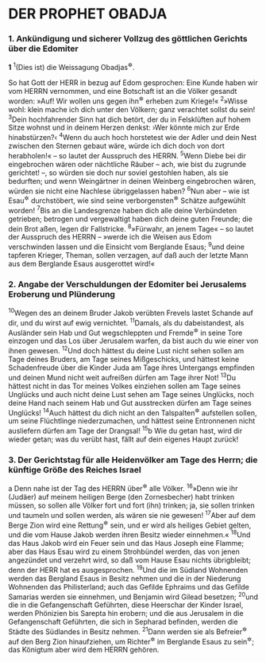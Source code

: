 # DER PROPHET OBADJA

### 1. Ankündigung und sicherer Vollzug des göttlichen Gerichts über die Edomiter

__1__
<sup>1</sup>(Dies ist) die Weissagung Obadjas<sup title="oder: die Offenbarung an Obadja">&#x2732;</sup>.

So hat Gott der HERR in bezug auf Edom gesprochen: Eine Kunde haben wir vom HERRN vernommen, und eine Botschaft ist an die Völker gesandt worden: »Auf! Wir wollen uns gegen ihn<sup title="d.h. gegen Edom">&#x2732;</sup> erheben zum Kriege!«
<sup>2</sup>»Wisse wohl: klein mache ich dich unter den Völkern; ganz verachtet sollst du sein!
<sup>3</sup>Dein hochfahrender Sinn hat dich betört, der du in Felsklüften auf hohem Sitze wohnst und in deinem Herzen denkst: ›Wer könnte mich zur Erde hinabstürzen?‹
<sup>4</sup>Wenn du auch hoch horstetest wie der Adler und dein Nest zwischen den Sternen gebaut wäre, würde ich dich doch von dort herabholen!« – so lautet der Ausspruch des HERRN.
<sup>5</sup>Wenn Diebe bei dir eingebrochen wären oder nächtliche Räuber – ach, wie bist du zugrunde gerichtet! –, so würden sie doch nur soviel gestohlen haben, als sie bedurften; und wenn Weingärtner in deinen Weinberg eingebrochen wären, würden sie nicht eine Nachlese übriggelassen haben?
<sup>6</sup>Nun aber – wie ist Esau<sup title="d.h. Edom">&#x2732;</sup> durchstöbert, wie sind seine verborgensten<sup title="= aufs beste versteckten">&#x2732;</sup> Schätze aufgewühlt worden!
<sup>7</sup>Bis an die Landesgrenze haben dich alle deine Verbündeten getrieben; betrogen und vergewaltigt haben dich deine guten Freunde; die dein Brot aßen, legen dir Fallstricke.
<sup>8</sup>»Fürwahr, an jenem Tage« – so lautet der Ausspruch des HERRN – »werde ich die Weisen aus Edom verschwinden lassen und die Einsicht vom Berglande Esaus;
<sup>9</sup>und deine tapferen Krieger, Theman, sollen verzagen, auf daß auch der letzte Mann aus dem Berglande Esaus ausgerottet wird!«

### 2. Angabe der Verschuldungen der Edomiter bei Jerusalems Eroberung und Plünderung

<sup>10</sup>Wegen des an deinem Bruder Jakob verübten Frevels lastet Schande auf dir, und du wirst auf ewig vernichtet.
<sup>11</sup>Damals, als du dabeistandest, als Ausländer sein Hab und Gut wegschleppten und Fremde<sup title="= Ausländer, Barbaren">&#x2732;</sup> in seine Tore einzogen und das Los über Jerusalem warfen, da bist auch du wie einer von ihnen gewesen.
<sup>12</sup>Und doch hättest du deine Lust nicht sehen sollen am Tage deines Bruders, am Tage seines Mißgeschicks, und hättest keine Schadenfreude über die Kinder Juda am Tage ihres Untergangs empfinden und deinen Mund nicht weit aufreißen dürfen am Tage ihrer Not!
<sup>13</sup>Du hättest nicht in das Tor meines Volkes einziehen sollen am Tage seines Unglücks und auch nicht deine Lust sehen am Tage seines Unglücks, noch deine Hand nach seinem Hab und Gut ausstrecken dürfen am Tage seines Unglücks!
<sup>14</sup>Auch hättest du dich nicht an den Talspalten<sup title="oder: Scheidewegen">&#x2732;</sup> aufstellen sollen, um seine Flüchtlinge niederzumachen, und hättest seine Entronnenen nicht ausliefern dürfen am Tage der Drangsal!
<sup>15</sup>b Wie du getan hast, wird dir wieder getan; was du verübt hast, fällt auf dein eigenes Haupt zurück!

### 3. Der Gerichtstag für alle Heidenvölker am Tage des Herrn; die künftige Größe des Reiches Israel

a Denn nahe ist der Tag des HERRN über<sup title="oder: für">&#x2732;</sup> alle Völker.
<sup>16</sup>»Denn wie ihr (Judäer) auf meinem heiligen Berge (den Zornesbecher) habt trinken müssen, so sollen alle Völker fort und fort (ihn) trinken; ja, sie sollen trinken und taumeln und sollen werden, als wären sie nie gewesen!
<sup>17</sup>Aber auf dem Berge Zion wird eine Rettung<sup title="d.h. eine gerettete Schar">&#x2732;</sup> sein, und er wird als heiliges Gebiet gelten, und die vom Hause Jakob werden ihren Besitz wieder einnehmen.«
<sup>18</sup>Und das Haus Jakob wird ein Feuer sein und das Haus Joseph eine Flamme; aber das Haus Esau wird zu einem Strohbündel werden, das von jenen angezündet und verzehrt wird, so daß vom Hause Esau nichts übrigbleibt; denn der HERR hat es ausgesprochen.
<sup>19</sup>Und die im Südland Wohnenden werden das Bergland Esaus in Besitz nehmen und die in der Niederung Wohnenden das Philisterland; auch das Gefilde Ephraims und das Gefilde Samarias werden sie einnehmen, und Benjamin wird Gilead besetzen;
<sup>20</sup>und die in die Gefangenschaft Geführten, diese Heerschar der Kinder Israel, werden Phönizien bis Sarepta hin erobern; und die aus Jerusalem in die Gefangenschaft Geführten, die sich in Sepharad befinden, werden die Städte des Südlandes in Besitz nehmen.
<sup>21</sup>Dann werden sie als Befreier<sup title="oder: Sieger">&#x2732;</sup> auf den Berg Zion hinaufziehen, um Richter<sup title="= Herrscher">&#x2732;</sup> im Berglande Esaus zu sein<sup title="oder: um Gericht zu halten über das B.">&#x2732;</sup>; das Königtum aber wird dem HERRN gehören.